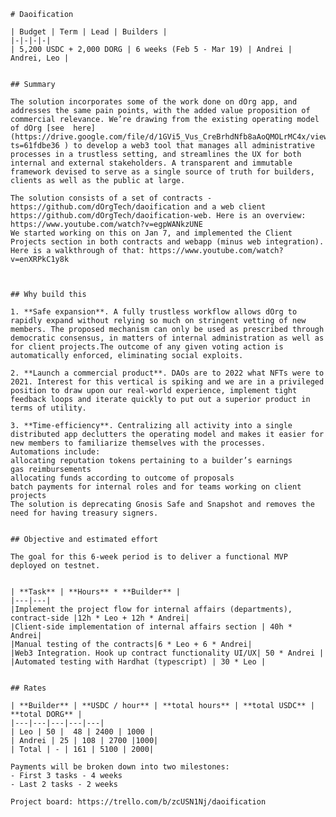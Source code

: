     # Daoification

    | Budget | Term | Lead | Builders |
    |-|-|-|-|
    | 5,200 USDC + 2,000 DORG | 6 weeks (Feb 5 - Mar 19) | Andrei | Andrei, Leo |


    ## Summary

    The solution incorporates some of the work done on dOrg app, and addresses the same pain points, with the added value proposition of commercial relevance. We’re drawing from the existing operating model of dOrg [see  here](https://drive.google.com/file/d/1GVi5_Vus_CreBrhdNfb8aAoQMOLrMC4x/view?ts=61fdbe36 ) to develop a web3 tool that manages all administrative processes in a trustless setting, and streamlines the UX for both internal and external stakeholders. A transparent and immutable framework devised to serve as a single source of truth for builders, clients as well as the public at large. 

    The solution consists of a set of contracts - https://github.com/dOrgTech/daoification and a web client https://github.com/dOrgTech/daoification-web. Here is an overview: https://www.youtube.com/watch?v=egpWANkzUNE
    We started working on this on Jan 7, and implemented the Client Projects section in both contracts and webapp (minus web integration). Here is a walkthrough of that: https://www.youtube.com/watch?v=enXRPkC1y8k



    ## Why build this

    1. **Safe expansion**. A fully trustless workflow allows dOrg to rapidly expand without relying so much on stringent vetting of new members. The proposed mechanism can only be used as prescribed through democratic consensus, in matters of internal administration as well as for client projects.The outcome of any given voting action is automatically enforced, eliminating social exploits.

    2. **Launch a commercial product**. DAOs are to 2022 what NFTs were to 2021. Interest for this vertical is spiking and we are in a privileged position to draw upon our real-world experience, implement tight feedback loops and iterate quickly to put out a superior product in terms of utility. 

    3. **Time-efficiency**. Centralizing all activity into a single distributed app declutters the operating model and makes it easier for new members to familiarize themselves with the processes.
    Automations include: 
    allocating reputation tokens pertaining to a builder’s earnings
    gas reimbursements
    allocating funds according to outcome of proposals 
    batch payments for internal roles and for teams working on client projects
    The solution is deprecating Gnosis Safe and Snapshot and removes the need for having treasury signers.


    ## Objective and estimated effort

    The goal for this 6-week period is to deliver a functional MVP deployed on testnet.


    | **Task** | **Hours** * **Builder** |
    |---|---|
    |Implement the project flow for internal affairs (departments), contract-side |12h * Leo + 12h * Andrei|
    |Client-side implementation of internal affairs section | 40h * Andrei|
    |Manual testing of the contracts|6 * Leo + 6 * Andrei|
    |Web3 Integration. Hook up contract functionality UI/UX| 50 * Andrei |
    |Automated testing with Hardhat (typescript) | 30 * Leo |


    ## Rates

    | **Builder** | **USDC / hour** | **total hours** | **total USDC** | **total DORG** |
    |---|---|---|---|---|
    | Leo | 50 |  48 | 2400 | 1000 |
    | Andrei | 25 | 108 | 2700 |1000|
    | Total | - | 161 | 5100 | 2000|

    Payments will be broken down into two milestones: 
    - First 3 tasks - 4 weeks
    - Last 2 tasks - 2 weeks

    Project board: https://trello.com/b/zcUSN1Nj/daoification
